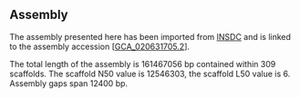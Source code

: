 **Assembly**
--------

The assembly presented here has been imported from [INSDC](http://www.insdc.org) and is linked to the assembly accession [[GCA\_020631705.2](http://www.ebi.ac.uk/ena/data/view/GCA_020631705.2)].

The total length of the assembly is 161467056 bp contained within 309 scaffolds.
The scaffold N50 value is 12546303, the scaffold L50 value is 6.
Assembly gaps span 12400 bp.
